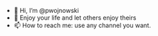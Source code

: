 - 👋 Hi, I’m @pwojnowski
- 💞️ Enjoy your life and let others enjoy theirs
- 📫 How to reach me: use any channel you want.

<!---
pwojnowski/pwojnowski is a ✨ special ✨ repository because its `README.md` (this file) appears on your GitHub profile.
You can click the Preview link to take a look at your changes.
--->
